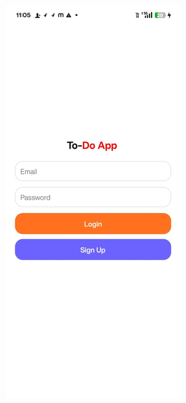 ![image alt](https://github.com/Mohsinpadhan/MyTodoApp/blob/af0fb67272e72ce6d351849a501b1c928179c1e7/img3.jpg)

